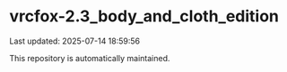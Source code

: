 # vrcfox-2.3_body_and_cloth_edition

Last updated: 2025-07-14 18:59:56

This repository is automatically maintained.
